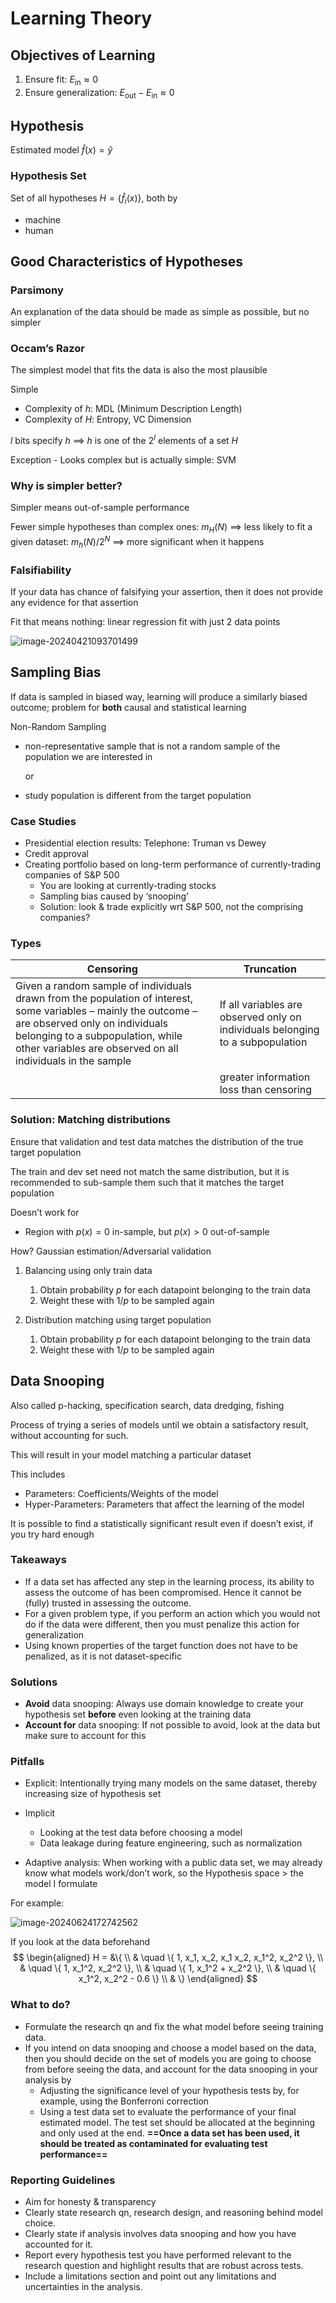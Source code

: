 # Learning Theory

## Objectives of Learning

1. Ensure fit: $E_\text{in} \approx 0$
2. Ensure generalization: $E_\text{out} - E_\text{in} \approx 0$

## Hypothesis

Estimated model $\hat f(x) = \hat y$

### Hypothesis Set

Set of all hypotheses $H = \{ \hat f_i(x) \}$, both by

- machine
- human

## Good Characteristics of Hypotheses

### Parsimony

An explanation of the data should be made as simple as possible, but no simpler

### Occam’s Razor

The simplest model that fits the data is also the most plausible

Simple

- Complexity of $h$: MDL (Minimum Description Length)
- Complexity of $H$: Entropy, VC Dimension

$l$ bits specify $h$ $\implies$ $h$ is one of the $2^l$ elements of a set $H$

Exception - Looks complex but is actually simple: SVM

### Why is simpler better?

Simpler means out-of-sample performance

Fewer simple hypotheses than complex ones: $m_H(N)$ $\implies$ less likely to fit a given dataset: $m_h(N)/2^N$ $\implies$ more significant when it happens

### Falsifiability

If your data has chance of falsifying your assertion, then it does not provide any evidence for that assertion

Fit that means nothing: linear regression fit with just 2 data points

![image-20240421093701499](./assets/image-20240421093701499.png)

## Sampling Bias

If data is sampled in biased way, learning will produce a similarly biased outcome; problem for **both** causal and statistical learning

Non-Random Sampling

- non-representative sample that is not a random sample of the population we are interested in

  or

- study population is different from the target population

### Case Studies

- Presidential election results: Telephone: Truman vs Dewey
- Credit approval
- Creating portfolio based on long-term performance of currently-trading companies of S&P 500
  - You are looking at currently-trading stocks
  - Sampling bias caused by ‘snooping’
  - Solution: look & trade explicitly wrt S&P 500, not the comprising companies?

### Types

| Censoring                                                    | Truncation                                                   |
| ------------------------------------------------------------ | ------------------------------------------------------------ |
| Given a random sample of individuals drawn from the population of interest, some variables – mainly the outcome – are observed only on individuals belonging to a subpopulation, while other variables are observed on all individuals in the sample | If all variables are observed only on individuals belonging to a subpopulation |
|                                                              | greater information loss than censoring                      |

### Solution: Matching distributions

Ensure that validation and test data matches the distribution of the true target population

The train and dev set need not match the same distribution, but it is recommended to sub-sample them such that it matches the target population

Doesn’t work for

- Region with $p(x)=0$ in-sample, but $p(x)>0$ out-of-sample

How? Gaussian estimation/Adversarial validation

1. Balancing using only train data
   1. Obtain probability $p$ for each datapoint belonging to the train data
   2. Weight these with $1/p$ to be sampled again

2. Distribution matching using target population
   1. Obtain probability $p$ for each datapoint belonging to the train data
   2. Weight these with $1/p$ to be sampled again


## Data Snooping

Also called p-hacking, specification search, data dredging, fishing

Process of trying a series of models until we obtain a satisfactory result, without accounting for such.

This will result in your model matching a particular dataset

This includes

- Parameters: Coefficients/Weights of the model
- Hyper-Parameters: Parameters that affect the learning of the model

It is possible to find a statistically significant result even if doesn’t exist, if you try hard enough

### Takeaways

- If a data set has affected any step in the learning process, its ability to assess the outcome of has been compromised. Hence it cannot be (fully) trusted in assessing the outcome.
- For a given problem type, if you perform an action which you would not do if the data were different, then you must penalize this action for generalization
- Using known properties of the target function does not have to be penalized, as it is not dataset-specific

### Solutions

- **Avoid** data snooping: Always use domain knowledge to create your hypothesis set **before** even looking at the training data
- **Account for** data snooping: If not possible to avoid, look at the data but make sure to account for this

### Pitfalls

- Explicit: Intentionally trying many models on the same dataset, thereby increasing size of hypothesis set
- Implicit
  - Looking at the test data before choosing a model
  - Data leakage during feature engineering, such as normalization

- Adaptive analysis: When working with a public data set, we may already know what models work/don’t work, so the Hypothesis space > the model I formulate

For example:

![image-20240624172742562](./assets/image-20240624172742562.png)

If you look at the data beforehand
$$
\begin{aligned}
H =
&\{
\\
& \quad \{ 1, x_1, x_2, x_1 x_2, x_1^2, x_2^2 \}, \\
& \quad \{ 1, x_1^2, x_2^2 \}, \\
& \quad \{ 1, x_1^2 + x_2^2 \}, \\
& \quad \{ x_1^2, x_2^2 - 0.6 \}
\\
& \}
\end{aligned}
$$

### What to do?

- Formulate the research qn and fix the what model before seeing training data.
- If you intend on data snooping and choose a model based on the data, then you should decide on the set of models you are going to choose from before seeing the data, and account for the data snooping in your analysis by
  - Adjusting the significance level of your hypothesis tests by, for example, using the Bonferroni correction
  - Using a test data set to evaluate the performance of your final estimated model. The test set should be allocated at the beginning and only used at the end. **==Once a data set has been used, it should be treated as contaminated for evaluating test performance==**

### Reporting Guidelines

- Aim for honesty & transparency
- Clearly state research qn, research design, and reasoning behind model choice.
- Clearly state if analysis involves data snooping and how you have accounted for it.
- Report every hypothesis test you have performed relevant to the research question and highlight results that are robust across tests.
- Include a limitations section and point out any limitations and uncertainties in the analysis.

